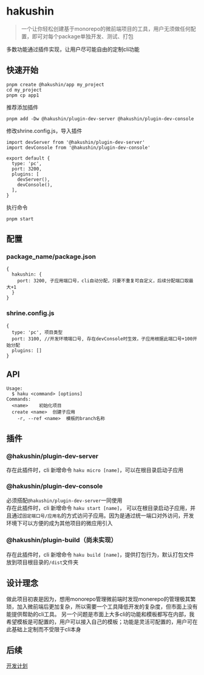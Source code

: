 # hakushin
> 一个让你轻松创建基于monorepo的微前端项目的工具，用户无须做任何配置，即可对每个package单独开发、测试、打包

多数功能通过插件实现，让用户尽可能自由的定制cli功能

## 快速开始

```
pnpm create @hakushin/app my_project
cd my_project
pnpm cp app1
```
推荐添加插件
```
pnpm add -Dw @hakushin/plugin-dev-server @hakushin/plugin-dev-console
```
修改shrine.config.js，导入插件
```
import devServer from '@hakushin/plugin-dev-server'
import devConsole from '@hakushin/plugin-dev-console'

export default {
  type: 'pc',
  port: 3200,
  plugins: [
    devServer(),
    devConsole(),
  ],
}

```
执行命令
```
pnpm start
```

## 配置

### package_name/package.json
```
{
  hakushin: {
    port: 3200, 子应用端口号，cli自动分配，只要不重复可自定义，后续分配端口取最大+1
  }
}
```

### shrine.config.js
```
{
  type: 'pc', 项目类型
  port: 3100, //开发环境端口号, 存在devConsole时生效，子应用根据此端口号+100开始分配
  plugins: []
}
```

## API
```
Usage:
  $ haku <command> [options]
Commands:
  <name>    初始化项目
  create <name>  创建子应用
    -r, --ref <name>  模板的branch名称
```

## 插件
### @hakushin/plugin-dev-server
存在此插件时，cli 新增命令 `haku micro [name]`，可以在根目录启动子应用

### @hakushin/plugin-dev-console
必须搭配`@hakushin/plugin-dev-server`一同使用  
存在此插件时，cli 新增命令 `haku start [name]`， 可以在根目录启动子应用，并且通过`固定端口号/应用名`的方式访问子应用。因为是通过统一端口对外访问，开发环境下可以方便的成为其他项目的微应用引入

### @hakushin/plugin-build（尚未实现）
存在此插件时，cli 新增命令 `haku build [name]`，提供打包行为，默认打包文件放到项目根目录的`/dist`文件夹

## 设计理念
做此项目初衷是因为，想用monorepo管理微前端时发现monerepo的管理极其繁琐，加入微前端后更加复杂，所以需要一个工具降低开发的复杂度，但市面上没有能提供帮助的cli工具。
另一个问题是市面上大多cli的功能和模板都写在内部，我希望模板是可配置的，用户可以接入自己的模板；功能是灵活可配置的，用户可在此基础上定制而不受限于cli本身

## 后续
[开发计划](https://github.com/sukura-shrine/hakushin/issues/2)
